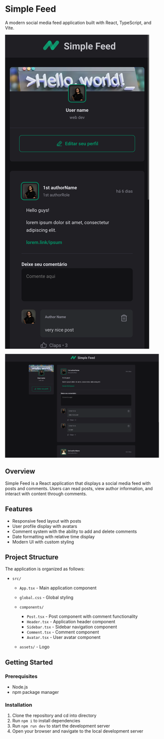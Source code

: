 # Simple Feed

A modern social media feed application built with React, TypeScript, and Vite.

![responsive-iPhoneProMax14.png](public/responsive-iPhoneProMax14.png) 

![desktop.png](public/desktop.png)


## Overview

Simple Feed is a React application that displays a social media feed with posts and comments. Users can read posts, view author information, and interact with content through comments.

## Features

- Responsive feed layout with posts
- User profile display with avatars
- Comment system with the ability to add and delete comments
- Date formatting with relative time display
- Modern UI with custom styling

## Project Structure

The application is organized as follows:

- `src/`
  - `App.tsx` - Main application component
  - `global.css` - Global styling
  - `components/`
    - `Post.tsx` - Post component with comment functionality
    - `Header.tsx` - Application header component
    - `Sidebar.tsx` - Sidebar navigation component
    - `Comment.tsx` - Comment component
    - `Avatar.tsx` - User avatar component

  - `assets/` - Logo

## Getting Started

### Prerequisites

- Node.js
- npm package manager

### Installation

1. Clone the repository and cd into directory
2. Run `npm i` to install dependencies
3. Run `npm run dev` to start the development server
4. Open your browser and navigate to the local development server

